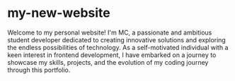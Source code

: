 # my-new-website

Welcome to my personal website! 
I'm MC, a passionate and ambitious student developer dedicated to creating 
innovative solutions and exploring the endless possibilities of technology.
As a self-motivated individual with a keen interest in frontend development, 
I have embarked on a journey to showcase my skills, projects, and the evolution of my coding 
journey through this portfolio.

